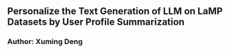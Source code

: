 ## Personalize the Text Generation of LLM on LaMP Datasets by User Profile Summarization

### Author: Xuming Deng
